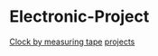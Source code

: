 # Electronic-Project
[Clock by measuring tape](https://github.com/Ankit017-c/Electronic-Projects/blob/master/1)
[projects](https://github.com/Ankit017-c/Electronic-Projects/blob/master/elecprojects.md)

